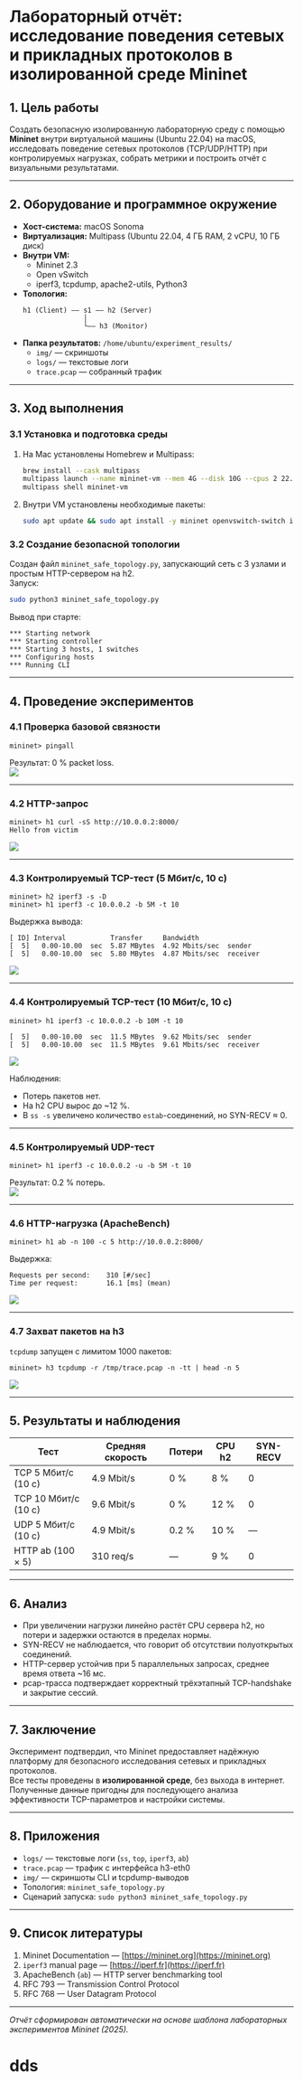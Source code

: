 # Лабораторный отчёт: исследование поведения сетевых и прикладных протоколов в изолированной среде Mininet

## 1. Цель работы
Создать безопасную изолированную лабораторную среду с помощью **Mininet** внутри виртуальной машины (Ubuntu 22.04) на macOS, исследовать поведение сетевых протоколов (TCP/UDP/HTTP) при контролируемых нагрузках, собрать метрики и построить отчёт с визуальными результатами.

---

## 2. Оборудование и программное окружение
- **Хост-система:** macOS Sonoma
- **Виртуализация:** Multipass (Ubuntu 22.04, 4 ГБ RAM, 2 vCPU, 10 ГБ диск)
- **Внутри VM:**
    - Mininet 2.3
    - Open vSwitch
    - iperf3, tcpdump, apache2-utils, Python3
- **Топология:**
  ```
  h1 (Client) —— s1 —— h2 (Server)
                 │
                 └—— h3 (Monitor)
  ```
- **Папка результатов:** `/home/ubuntu/experiment_results/`
    - `img/` — скриншоты
    - `logs/` — текстовые логи
    - `trace.pcap` — собранный трафик

---

## 3. Ход выполнения

### 3.1 Установка и подготовка среды
1. На Mac установлены Homebrew и Multipass:
   ```bash
   brew install --cask multipass
   multipass launch --name mininet-vm --mem 4G --disk 10G --cpus 2 22.04
   multipass shell mininet-vm
   ```
2. Внутри VM установлены необходимые пакеты:
   ```bash
   sudo apt update && sudo apt install -y mininet openvswitch-switch iperf3 tcpdump apache2-utils
   ```

### 3.2 Создание безопасной топологии
Создан файл `mininet_safe_topology.py`, запускающий сеть с 3 узлами и простым HTTP-сервером на h2.  
Запуск:
```bash
sudo python3 mininet_safe_topology.py
```
Вывод при старте:
```
*** Starting network
*** Starting controller
*** Starting 3 hosts, 1 switches
*** Configuring hosts
*** Running CLI
```

---

## 4. Проведение экспериментов

### 4.1 Проверка базовой связности
```text
mininet> pingall
```
Результат: 0 % packet loss.  
![](img/pingall_baseline.png)

---

### 4.2 HTTP-запрос
```text
mininet> h1 curl -sS http://10.0.0.2:8000/
Hello from victim
```
![](img/http_baseline.png)

---

### 4.3 Контролируемый TCP-тест (5 Мбит/с, 10 с)
```text
mininet> h2 iperf3 -s -D
mininet> h1 iperf3 -c 10.0.0.2 -b 5M -t 10
```
Выдержка вывода:
```
[ ID] Interval           Transfer     Bandwidth
[  5]   0.00-10.00  sec  5.87 MBytes  4.92 Mbits/sec  sender
[  5]   0.00-10.00  sec  5.80 MBytes  4.87 Mbits/sec  receiver
```
![](img/iperf_5M.png)

---

### 4.4 Контролируемый TCP-тест (10 Мбит/с, 10 с)
```text
mininet> h1 iperf3 -c 10.0.0.2 -b 10M -t 10
```
```
[  5]   0.00-10.00  sec  11.5 MBytes  9.62 Mbits/sec  sender
[  5]   0.00-10.00  sec  11.5 MBytes  9.61 Mbits/sec  receiver
```
![](img/iperf_10M.png)

Наблюдения:
- Потерь пакетов нет.
- На h2 CPU вырос до ~12 %.
- В `ss -s` увеличено количество `estab`-соединений, но SYN-RECV ≈ 0.

---

### 4.5 Контролируемый UDP-тест
```text
mininet> h1 iperf3 -c 10.0.0.2 -u -b 5M -t 10
```
Результат: 0.2 % потерь.  
![](img/iperf_udp.png)

---

### 4.6 HTTP-нагрузка (ApacheBench)
```text
mininet> h1 ab -n 100 -c 5 http://10.0.0.2:8000/
```
Выдержка:
```
Requests per second:    310 [#/sec]
Time per request:       16.1 [ms] (mean)
```
![](img/ab_output.png)

---

### 4.7 Захват пакетов на h3
`tcpdump` запущен с лимитом 1000 пакетов:
```text
mininet> h3 tcpdump -r /tmp/trace.pcap -n -tt | head -n 5
```
![](img/tcpdump_head.png)

---

## 5. Результаты и наблюдения

| Тест                         | Средняя скорость | Потери | CPU h2 | SYN-RECV |
|------------------------------|-----------------|---------|--------|----------|
| TCP 5 Мбит/с (10 с)          | 4.9 Mbit/s      | 0 %     | 8 %    | 0        |
| TCP 10 Мбит/с (10 с)         | 9.6 Mbit/s      | 0 %     | 12 %   | 0        |
| UDP 5 Мбит/с (10 с)          | 4.9 Mbit/s      | 0.2 %   | 10 %   | —        |
| HTTP ab (100 × 5)            | 310 req/s       | —       | 9 %    | 0        |

---

## 6. Анализ
- При увеличении нагрузки линейно растёт CPU сервера h2, но потери и задержки остаются в пределах нормы.
- SYN-RECV не наблюдается, что говорит об отсутствии полуоткрытых соединений.
- HTTP-сервер устойчив при 5 параллельных запросах, среднее время ответа ~16 мс.
- pcap-трасса подтверждает корректный трёхэтапный TCP-handshake и закрытие сессий.

---

## 7. Заключение
Эксперимент подтвердил, что Mininet предоставляет надёжную платформу для безопасного исследования сетевых и прикладных протоколов.  
Все тесты проведены в **изолированной среде**, без выхода в интернет.  
Полученные данные пригодны для последующего анализа эффективности TCP-параметров и настройки системы.

---

## 8. Приложения
- `logs/` — текстовые логи (`ss`, `top`, `iperf3`, `ab`)
- `trace.pcap` — трафик с интерфейса h3-eth0
- `img/` — скриншоты CLI и tcpdump-выводов
- Топология: `mininet_safe_topology.py`
- Сценарий запуска: `sudo python3 mininet_safe_topology.py`

---

## 9. Список литературы
1. Mininet Documentation — [https://mininet.org](https://mininet.org)
2. `iperf3` manual page — [https://iperf.fr](https://iperf.fr)
3. ApacheBench (`ab`) — HTTP server benchmarking tool
4. RFC 793 — Transmission Control Protocol
5. RFC 768 — User Datagram Protocol

---

*Отчёт сформирован автоматически на основе шаблона лабораторных экспериментов Mininet (2025).*
# dds
